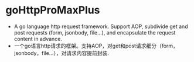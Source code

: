 # goHttpProMaxPlus
* A go language http request framework. Support AOP, subdivide get and post requests (form, jsonbody, file...), and encapsulate the request content in advance.
* 一个go语言http请求的框架。支持AOP，对get和post请求细分（form，jsonbody，file...），对请求内容提前封装.
